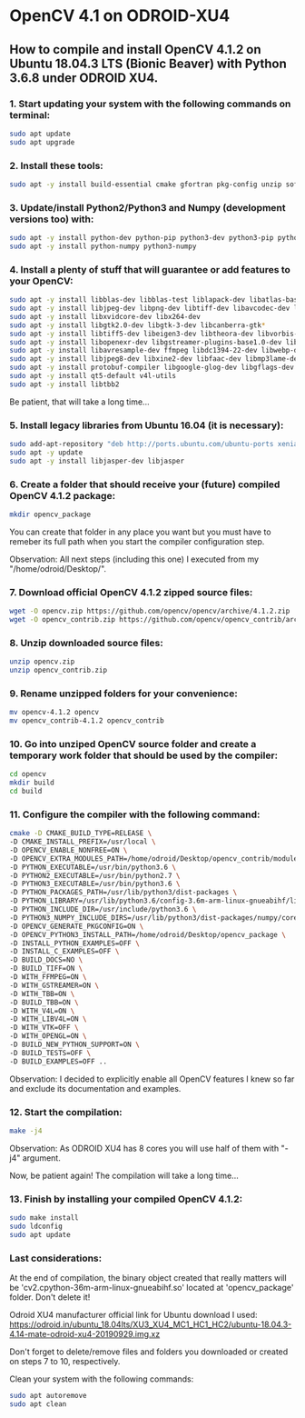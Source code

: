 # OpenCV 4.1 on ODROID-XU4
## How to compile and install OpenCV 4.1.2 on Ubuntu 18.04.3 LTS (Bionic Beaver) with Python 3.6.8 under ODROID XU4.

### 1. Start updating your system with the following commands on terminal:
```bash
sudo apt update
sudo apt upgrade
```
### 2. Install these tools:
```bash
sudo apt -y install build-essential cmake gfortran pkg-config unzip software-properties-common doxygen
```
### 3. Update/install Python2/Python3 and Numpy (development versions too) with:
```bash
sudo apt -y install python-dev python-pip python3-dev python3-pip python3-testresources
sudo apt -y install python-numpy python3-numpy
```
### 4. Install a plenty of stuff that will guarantee or add features to your OpenCV:
```bash
sudo apt -y install libblas-dev libblas-test liblapack-dev libatlas-base-dev libopenblas-base libopenblas-dev
sudo apt -y install libjpeg-dev libpng-dev libtiff-dev libavcodec-dev libavformat-dev libswscale-dev libv4l-dev
sudo apt -y install libxvidcore-dev libx264-dev
sudo apt -y install libgtk2.0-dev libgtk-3-dev libcanberra-gtk*
sudo apt -y install libtiff5-dev libeigen3-dev libtheora-dev libvorbis-dev sphinx-common libtbb-dev yasm libopencore-amrwb-dev
sudo apt -y install libopenexr-dev libgstreamer-plugins-base1.0-dev libgstreamer1.0-dev libavutil-dev libavfilter-dev
sudo apt -y install libavresample-dev ffmpeg libdc1394-22-dev libwebp-dev
sudo apt -y install libjpeg8-dev libxine2-dev libfaac-dev libmp3lame-dev libopencore-amrnb-dev libprotobuf-dev
sudo apt -y install protobuf-compiler libgoogle-glog-dev libgflags-dev libgphoto2-dev libhdf5-dev
sudo apt -y install qt5-default v4l-utils
sudo apt -y install libtbb2
```
Be patient, that will take a long time...
### 5. Install legacy libraries from Ubuntu 16.04 (it is necessary):
```bash
sudo add-apt-repository "deb http://ports.ubuntu.com/ubuntu-ports xenial-security main"
sudo apt -y update
sudo apt -y install libjasper-dev libjasper
```
### 6. Create a folder that should receive your (future) compiled OpenCV 4.1.2 package:
```bash
mkdir opencv_package
```
You can create that folder in any place you want but you must have to remeber its full path when you start the compiler configuration step.

Observation: All next steps (including this one) I executed from my "/home/odroid/Desktop/".
### 7. Download official OpenCV 4.1.2 zipped source files:
```bash
wget -O opencv.zip https://github.com/opencv/opencv/archive/4.1.2.zip
wget -O opencv_contrib.zip https://github.com/opencv/opencv_contrib/archive/4.1.2.zip
```
### 8. Unzip downloaded source files:
```bash
unzip opencv.zip
unzip opencv_contrib.zip
```
### 9. Rename unzipped folders for your convenience:
```bash
mv opencv-4.1.2 opencv
mv opencv_contrib-4.1.2 opencv_contrib
```
### 10. Go into unziped OpenCV source folder and create a temporary work folder that should be used by the compiler:
```bash
cd opencv
mkdir build
cd build
```
### 11. Configure the compiler with the following command:
```bash
cmake -D CMAKE_BUILD_TYPE=RELEASE \
-D CMAKE_INSTALL_PREFIX=/usr/local \
-D OPENCV_ENABLE_NONFREE=ON \
-D OPENCV_EXTRA_MODULES_PATH=/home/odroid/Desktop/opencv_contrib/modules \
-D PYTHON_EXECUTABLE=/usr/bin/python3.6 \
-D PYTHON2_EXECUTABLE=/usr/bin/python2.7 \
-D PYTHON3_EXECUTABLE=/usr/bin/python3.6 \
-D PYTHON_PACKAGES_PATH=/usr/lib/python3/dist-packages \
-D PYTHON_LIBRARY=/usr/lib/python3.6/config-3.6m-arm-linux-gnueabihf/libpython3.6m.so \
-D PYTHON_INCLUDE_DIR=/usr/include/python3.6 \
-D PYTHON3_NUMPY_INCLUDE_DIRS=/usr/lib/python3/dist-packages/numpy/core/include \
-D OPENCV_GENERATE_PKGCONFIG=ON \
-D OPENCV_PYTHON3_INSTALL_PATH=/home/odroid/Desktop/opencv_package \
-D INSTALL_PYTHON_EXAMPLES=OFF \
-D INSTALL_C_EXAMPLES=OFF \
-D BUILD_DOCS=NO \
-D BUILD_TIFF=ON \
-D WITH_FFMPEG=ON \
-D WITH_GSTREAMER=ON \
-D WITH_TBB=ON \
-D BUILD_TBB=ON \
-D WITH_V4L=ON \
-D WITH_LIBV4L=ON \
-D WITH_VTK=OFF \
-D WITH_OPENGL=ON \
-D BUILD_NEW_PYTHON_SUPPORT=ON \
-D BUILD_TESTS=OFF \
-D BUILD_EXAMPLES=OFF ..
```
Observation: I decided to explicitly enable all OpenCV features I knew so far and exclude its documentation and examples.
### 12. Start the compilation:
```bash
make -j4
```
Observation: As ODROID XU4 has 8 cores you will use half of them with "-j4" argument.

Now, be patient again! The compilation will take a long time...
### 13. Finish by installing your compiled OpenCV 4.1.2:
```bash
sudo make install
sudo ldconfig
sudo apt update
```
### Last considerations:
At the end of compilation, the binary object created that really matters will be 'cv2.cpython-36m-arm-linux-gnueabihf.so' located at 'opencv_package' folder. Don't delete it!

Odroid XU4 manufacturer official link for Ubuntu download I used:
https://odroid.in/ubuntu_18.04lts/XU3_XU4_MC1_HC1_HC2/ubuntu-18.04.3-4.14-mate-odroid-xu4-20190929.img.xz

Don't forget to delete/remove files and folders you downloaded or created on steps 7 to 10, respectively.

Clean your system with the following commands:
```bash
sudo apt autoremove
sudo apt clean
```
